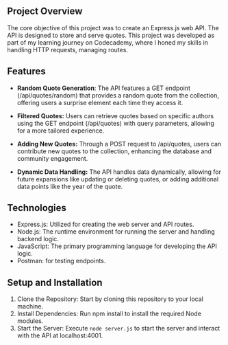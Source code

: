## Project Overview

The core objective of this project was to create an Express.js web API. The API is designed to store and serve quotes. This project was developed as part of my learning journey on Codecademy, where I honed my skills in handling HTTP requests, managing routes.

## Features

* **Random Quote Generation**: The API features a GET endpoint (/api/quotes/random) that provides a random quote from the collection, offering users a surprise element each time they access it.

* **Filtered Quotes:** Users can retrieve quotes based on specific authors using the GET endpoint (/api/quotes) with query parameters, allowing for a more tailored experience.

* **Adding New Quotes:** Through a POST request to /api/quotes, users can contribute new quotes to the collection, enhancing the database and community engagement.

* **Dynamic Data Handling:** The API handles data dynamically, allowing for future expansions like updating or deleting quotes, or adding additional data points like the year of the quote.

## Technologies

* Express.js: Utilized for creating the web server and API routes.
* Node.js: The runtime environment for running the server and handling backend logic.
* JavaScript: The primary programming language for developing the API logic.
* Postman: for testing endpoints.

## Setup and Installation

1. Clone the Repository: Start by cloning this repository to your local machine.
2. Install Dependencies: Run npm install to install the required Node modules.
3. Start the Server: Execute `node server.js` to start the server and interact with the API at localhost:4001.
